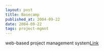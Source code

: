 ```yaml
---
layout: post
title: Basecamp
published_at: 2004-09-22
date: 2004-09-22
tags: project-mgmnt
---
```


web-based project management system[Link](http://www.basecamphq.com/)  